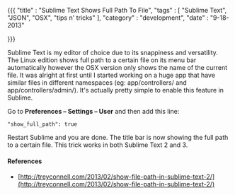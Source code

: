{{{
    "title"    : "Sublime Text Shows Full Path To File",
    "tags"     : [ "Sublime Text", "JSON", "OSX", "tips n' tricks" ],
    "category" : "development",
    "date"     : "9-18-2013"

}}}

Sublime Text is my editor of choice due to its snappiness and versatility. The Linux edition shows full path to a certain file on its menu bar automatically however the OSX version only shows the name of the current file. It was alright at first until I started working on a huge app that have similar files in different namespaces (eg: app/controllers/ and app/controllers/admin/). It's actually pretty simple to enable this feature in Sublime.

Go to **Preferences – Settings – User** and then add this line:

`"show_full_path": true`

Restart Sublime and you are done. The title bar is now showing the full path to a certain file. This trick works in both Sublime Text 2 and 3.

<!--more-->

#### References
* [http://treyconnell.com/2013/02/show-file-path-in-sublime-text-2/](http://treyconnell.com/2013/02/show-file-path-in-sublime-text-2/)